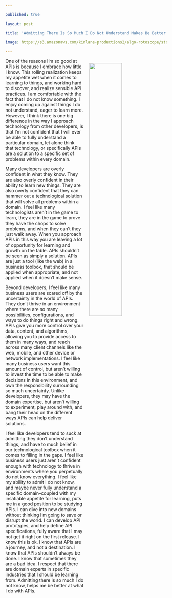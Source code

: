 ---
published: true
layout: post
title: 'Admitting There Is So Much I Do Not Understand Makes Be Better At APIs'
image: https://s3.amazonaws.com/kinlane-productions2/algo-rotoscope/stories/server-racks-clouds_copper_circuit.jpg
---

<p><img src="https://s3.amazonaws.com/kinlane-productions2/algo-rotoscope/stories/server-racks-clouds_copper_circuit.jpg" align="right" width="45%" style="padding: 15px;" />
<p>One of the reasons I’m so good at APIs is because I embrace how little I know. This rolling realization keeps my appetite wet when it comes to learning to things, and working hard to discover, and realize sensible API practices. I am comfortable with the fact that I do not know something. I enjoy coming up against things I do not understand, eager to learn more. However, I think there is one big difference in the way I approach technology from other developers, is that I’m not confident that I will ever be able to fully understand a particular domain, let alone think that technology, or specifically APIs are a solution to a specific set of problems within every domain.

<p>Many developers are overly confident in what they know. They are also overly confident in their ability to learn new things. They are also overly confident that they can hammer out a technological solution that will solve all problems within a domain. I feel like many technologists aren’t in the game to learn, they are in the game to prove they have the chops to solve problems, and when they can’t they just walk away. When you approach APIs in this way you are leaving a lot of opportunity for learning and growth on the table. APIs shouldn’t be seen as simply a solution. APIs are just a tool (like the web) in a business toolbox, that should be applied when appropriate, and not applied when it doesn’t make sense.

<p>Beyond developers, I feel like many business users are scared off by the uncertainty in the world of APIs. They don’t thrive in an environment where there are so many possibilities, configurations, and ways to do things right and wrong. APIs give you more control over your data, content, and algorithms, allowing you to provide access to them in many ways, and reach across many client channels like the web, mobile, and other device or network implementations. I feel like many business users want this amount of control, but aren’t willing to invest the time to be able to make decisions in this environment, and own the responsibility surrounding so much uncertainty. Unlike developers, they may have the domain expertise, but aren’t willing to experiment, play around with, and bang their head on the different ways APIs can help deliver solutions.

<p>I feel like developers tend to suck at admitting they don’t understand things, and have to much belief in our technological toolbox when it comes to filling in the gaps. I feel like business users just aren’t confident enough with technology to thrive in environments where you perpetually do not know everything. I feel like my ability to admit I do not know, and maybe never fully understand a specific domain–coupled with my insatiable appetite for learning, puts me in a good position to be studying APIs. I can dive into new domains without thinking I’m going to save or disrupt the world. I can develop API prototypes, and help define API specifications, fully aware that I may not get it right on the first release. I know this is ok. I know that APIs are a journey, and not a destination. I know that APIs shouldn’t always be done. I know that sometimes they are a bad idea. I respect that there are domain experts in specific industries that I should be learning from. Admitting there is so much I do not know, helps me be better at what I do with APIs.


